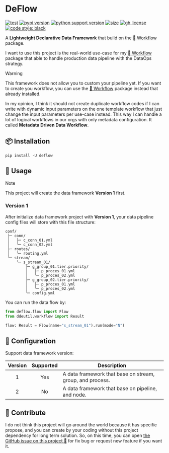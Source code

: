 # DeFlow

[![test](https://github.com/ddeutils/deflow/actions/workflows/tests.yml/badge.svg?branch=main)](https://github.com/ddeutils/deflow/actions/workflows/tests.yml)
[![pypi version](https://img.shields.io/pypi/v/deflow)](https://pypi.org/project/deflow/)
[![python support version](https://img.shields.io/pypi/pyversions/deflow)](https://pypi.org/project/deflow/)
[![size](https://img.shields.io/github/languages/code-size/ddeutils/deflow)](https://github.com/ddeutils/deflow)
[![gh license](https://img.shields.io/github/license/ddeutils/deflow)](https://github.com/ddeutils/deflow/blob/main/LICENSE)
[![code style: black](https://img.shields.io/badge/code%20style-black-000000.svg)](https://github.com/psf/black)

A **Lightweight Declarative Data Framework** that build on the
[🏃 Workflow](https://github.com/ddeutils/ddeutil-workflow) package.

I want to use this project is the real-world use-case for my [🏃 Workflow](https://github.com/ddeutils/ddeutil-workflow)
package that able to handle production data pipeline with the DataOps strategy.

> [!WARNING]
> This framework does not allow you to custom your pipeline yet. If you want to
> create you workflow, you can use the [🏃 Workflow](https://github.com/ddeutils/ddeutil-workflow)
> package instead that already installed.

In my opinion, I think it should not create duplicate workflow codes if I can
write with dynamic input parameters on the one template workflow that just change
the input parameters per use-case instead.
This way I can handle a lot of logical workflows in our orgs with only metadata
configuration. It called **Metadata Driven Data Workflow**.

## 📦 Installation

```shell
pip install -U deflow
```

## :dart: Usage

> [!NOTE]
> This project will create the data framework **Version 1** first.

### Version 1

After initialize data framework project with **Version 1**, your data pipeline
config files will store with this file structure:

```text
conf/
 ├─ conn/
 │   ├─ c_conn_01.yml
 │   ╰─ c_conn_02.yml
 ├─ routes/
 │   ╰─ routing.yml
 ╰─ stream/
     ╰─ s_stream_01/
         ├─ g_group_01.tier.priority/
         │   ├─ p_proces_01.yml
         │   ╰─ p_proces_02.yml
         ├─ g_group_02.tier.priority/
         │   ├─ p_proces_01.yml
         │   ╰─ p_proces_02.yml
         ╰─ config.yml
```

You can run the data flow by:

```python
from deflow.flow import Flow
from ddeutil.workflow import Result

flow: Result = Flow(name="s_stream_01").run(mode="N")
```

## :cookie: Configuration

Support data framework version:

| Version | Supported | Description                                               |
|:-------:|:---------:|-----------------------------------------------------------|
|    1    |    Yes    | A data framework that base on stream, group, and process. |
|    2    |    No     | A data framework that base on pipeline, and node.         |

## 💬 Contribute

I do not think this project will go around the world because it has specific propose,
and you can create by your coding without this project dependency for long term
solution. So, on this time, you can open [the GitHub issue on this project 🙌](https://github.com/ddeutils/fastflow/issues)
for fix bug or request new feature if you want it.
